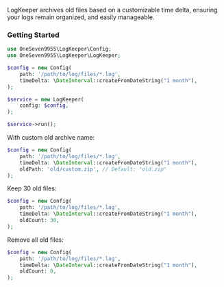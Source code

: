 LogKeeper archives old files based on a customizable time delta, ensuring your logs remain organized, and easily manageable.

### Getting Started
```php
use OneSeven9955\LogKeeper\Config;
use OneSeven9955\LogKeeper\LogKeeper;

$config = new Config(
    path: '/path/to/log/files/*.log',
    timeDelta: \DateInterval::createFromDateString("1 month"),
);

$service = new LogKeeper(
    config: $config,
);

$service->run();
```

With custom old archive name:
```php
$config = new Config(
    path: '/path/to/log/files/*.log',
    timeDelta: \DateInterval::createFromDateString("1 month"),
    oldPath: 'old/custom.zip', // Default: "old.zip"
);
```

Keep 30 old files:
```php
$config = new Config(
    path: '/path/to/log/files/*.log',
    timeDelta: \DateInterval::createFromDateString("1 month"),
    oldCount: 30,
);
```

Remove all old files:
```php
$config = new Config(
    path: '/path/to/log/files/*.log',
    timeDelta: \DateInterval::createFromDateString("1 month"),
    oldCount: 0,
);
```
